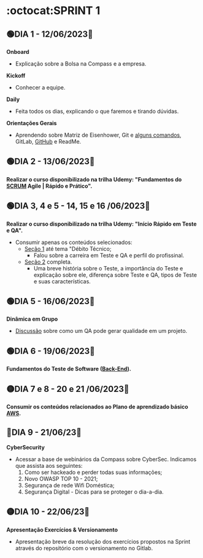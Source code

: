 # :octocat:SPRINT 1
## :green_circle:DIA 1 - 12/06/2023:pushpin:

**Onboard**
- Explicação sobre  a Bolsa na Compass e a empresa.

**Kickoff**
- Conhecer a equipe.

**Daily**
- Feita todos os dias, explicando o que faremos e tirando dúvidas.

**Orientações Gerais**
- Aprendendo sobre Matriz de Eisenhower, Git e [alguns comandos](https://github.com/AndressaComp/SPRINT1/issues/1#issue-1762490733), GitLab, [GitHub](https://github.com/AndressaComp/SPRINT1/issues/2#issue-1762514450) e ReadMe.

## :green_circle:DIA 2 - 13/06/2023:pushpin:

**Realizar o curso disponibilizado na trilha Udemy: "Fundamentos do [SCRUM](https://github.com/AndressaComp/SPRINT1/issues/4#issue-1763967634) Agile | Rápido e Prático".**

## :green_circle:DIA 3, 4 e 5 - 14, 15 e 16 /06/2023:pushpin:

**Realizar o curso disponibilizado na trilha Udemy: "Início Rápido em Teste e QA".**
- Consumir apenas os conteúdos selecionados:
    - [Seção 1](https://github.com/AndressaComp/SPRINT1/issues/5#issue-1763991004) até tema "Débito Técnico;
        - Falou sobre a carreira em Teste e QA e perfil do profissinal.
    - [Seção 2](https://github.com/AndressaComp/SPRINT1/issues/6#issue-1764061665) completa.
        - Uma breve história sobre o Teste, a importância do Teste e explicação sobre ele, diferença sobre Teste e QA, tipos de Teste e suas características.

## :green_circle:DIA 5 - 16/06/2023:pushpin:

**Dinâmica em Grupo**
- [Discussão](https://github.com/AndressaComp/SPRINT1/issues/3#issue-1762631819) sobre como um QA pode gerar qualidade em um projeto.

## :green_circle:DIA 6 - 19/06/2023:pushpin:

**Fundamentos do Teste de Software ([Back-End](https://github.com/AndressaComp/SPRINT1/issues/8#issue-1765638184)).**

## :yellow_circle:DIA 7 e 8 - 20 e 21 /06/2023:pushpin:
**Consumir os conteúdos relacionados ao Plano de aprendizado básico [AWS](https://github.com/AndressaComp/SPRINT1/issues/9#issue-1765838087).**

## :red_circle:DIA 9 - 21/06/23:pushpin:
**CyberSecurity**
- Acessar a base de webinários da Compass sobre CyberSec. Indicamos que assista aos seguintes:
   1. Como ser hackeado e perder todas suas informações;
   2. Novo OWASP TOP 10 - 2021;
   3. Segurança de rede Wifi Doméstica;
   4. Segurança Digital - Dicas para se proteger o dia-a-dia.
 
## :yellow_circle:DIA 10 - 22/06/23:pushpin:
**Apresentação Exercícios & Versionamento**
- Apresentação breve da resolução dos exercícios propostos na Sprint através do repositório com o versionamento no Gitlab.
